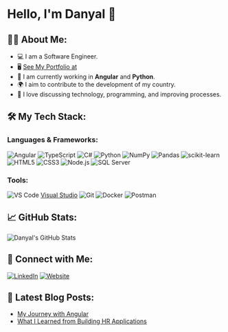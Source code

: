 # Hello, I'm Danyal 👋

## 👨‍💻 About Me:
- 💻 I am a Software Engineer.
- 🖥️ [See My Portfolio at](https://medium.com/@danyal123/my-journey-with-angular)
- 🌱 I am currently working in **Angular** and **Python**.
- 🌍 I aim to contribute to the development of my country.
- 💬 I love discussing technology, programming, and improving processes.

## 🛠️ My Tech Stack:
### Languages & Frameworks:
![Angular](https://img.shields.io/badge/-Angular-026e00?style=flat&logo=angular&logoColor=white)
![TypeScript](https://img.shields.io/badge/-TypeScript-3178C6?style=flat&logo=typescript&logoColor=white)
![C#](https://img.shields.io/badge/-C%23-239120?style=flat&logo=c-sharp&logoColor=white)
![Python](https://img.shields.io/badge/-Python-3776AB?style=flat&logo=python&logoColor=white)
![NumPy](https://img.shields.io/badge/-NumPy-013243?style=flat&logo=numpy&logoColor=white)
![Pandas](https://img.shields.io/badge/-Pandas-150458?style=flat&logo=pandas&logoColor=white)
![scikit-learn](https://img.shields.io/badge/-scikit--learn-F7931E?style=flat&logo=scikit-learn&logoColor=white)
![HTML5](https://img.shields.io/badge/-HTML5-E34F26?style=flat&logo=html5&logoColor=white)
![CSS3](https://img.shields.io/badge/-CSS3-1572B6?style=flat&logo=css3&logoColor=white)
![Node.js](https://img.shields.io/badge/-Node.js-339933?style=flat&logo=node.js&logoColor=white)
![SQL Server](https://img.shields.io/badge/-SQL%20Server-CC2927?style=flat&logo=microsoft-sql-server&logoColor=white)

### Tools:
![VS Code](https://img.shields.io/badge/-VS%20Code-007ACC?style=flat&logo=visual-studio-code&logoColor=white)
[Visual Studio](https://img.shields.io/badge/-Visual%20Studio-5C2D91?style=flat&logo=visual-studio&logoColor=white)
![Git](https://img.shields.io/badge/-Git-F1502F?style=flat&logo=git&logoColor=white)
![Docker](https://img.shields.io/badge/-Docker-2496ED?style=flat&logo=docker&logoColor=white)
![Postman](https://img.shields.io/badge/-Postman-FF6C37?style=flat&logo=postman&logoColor=white)

## 📈 GitHub Stats:
![Danyal's GitHub Stats](https://github-readme-stats.vercel.app/api?username=danyal123&show_icons=true&hide_title=true&hide=prs&count_private=true&hide_border=true&theme=radical)

## 🤝 Connect with Me:
[![LinkedIn](https://img.shields.io/badge/LinkedIn-blue?logo=linkedin)](https://www.linkedin.com/in/danyal123/)
[![Website](https://img.shields.io/badge/Twitter-blue?logo=twitter)](https://twitter.com/danyal123)

## 📝 Latest Blog Posts:
- [My Journey with Angular](https://medium.com/@danyal123/my-journey-with-angular)
- [What I Learned from Building HR Applications](https://medium.com/@danyal123/hr-applications)
